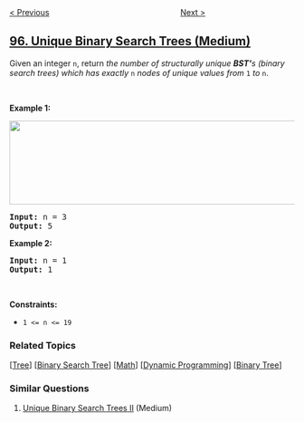 <!--|This file generated by command(leetcode description); DO NOT EDIT.    |-->
<!--+----------------------------------------------------------------------+-->
<!--|@author    openset <openset.wang@gmail.com>                           |-->
<!--|@link      https://github.com/openset                                 |-->
<!--|@home      https://github.com/openset/leetcode                        |-->
<!--+----------------------------------------------------------------------+-->

[< Previous](../unique-binary-search-trees-ii "Unique Binary Search Trees II")
　　　　　　　　　　　　　　　　
[Next >](../interleaving-string "Interleaving String")

## [96. Unique Binary Search Trees (Medium)](https://leetcode.com/problems/unique-binary-search-trees "不同的二叉搜索树")

<p>Given an integer <code>n</code>, return <em>the number of structurally unique <strong>BST&#39;</strong>s (binary search trees) which has exactly </em><code>n</code><em> nodes of unique values from</em> <code>1</code> <em>to</em> <code>n</code>.</p>

<p>&nbsp;</p>
<p><strong>Example 1:</strong></p>
<img alt="" src="https://assets.leetcode.com/uploads/2021/01/18/uniquebstn3.jpg" style="width: 600px; height: 148px;" />
<pre>
<strong>Input:</strong> n = 3
<strong>Output:</strong> 5
</pre>

<p><strong>Example 2:</strong></p>

<pre>
<strong>Input:</strong> n = 1
<strong>Output:</strong> 1
</pre>

<p>&nbsp;</p>
<p><strong>Constraints:</strong></p>

<ul>
	<li><code>1 &lt;= n &lt;= 19</code></li>
</ul>

### Related Topics
  [[Tree](../../tag/tree/README.md)]
  [[Binary Search Tree](../../tag/binary-search-tree/README.md)]
  [[Math](../../tag/math/README.md)]
  [[Dynamic Programming](../../tag/dynamic-programming/README.md)]
  [[Binary Tree](../../tag/binary-tree/README.md)]

### Similar Questions
  1. [Unique Binary Search Trees II](../unique-binary-search-trees-ii) (Medium)
